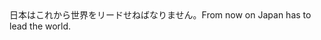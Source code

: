 <tr><td>日本はこれから世界をリードせねばなりません。<td><tr><tr><td>From now on Japan has to lead the world.<td><tr></table>


